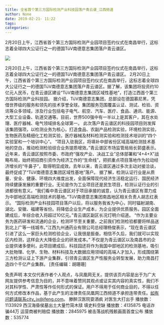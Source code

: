 ```yaml
---
title: 全省首个第三方国际检测产业科技园落户青云谱_江西频道
author: None
date: 2019-02-21- 11:22
tags: 
categories: 
---
```

2月20日上午，江西省首个第三方国际检测产业园项目签约仪式在南昌举行，这标志着全球四大公证行之一的德国TüV南德意志集团落户青云谱区。
<!-- more -->
                
<img align="center" border="0" src="http://p2.ifengimg.com/a/2016/0810/204c433878d5cf9size1_w16_h16.png" />
                
                
            
2月20日上午，江西省首个第三方国际检测产业园项目签约仪式在南昌举行，这标志着全球四大公证行之一的德国TüV南德意志集团落户青云谱区。
2月20日上午，江西省首个第三方国际检测产业园项目签约仪式在南昌举行，这标志着全球四大公证行之一的德国TüV南德意志集团落户青云谱区。据了解，该集团将投资约10亿元人民币，在青云谱区建设“TüV南德意志集团区域性基地”，打造江西首个第三方国际检测产业科技园。
据介绍，TüV南德意志集团，总部设在德国慕尼黑，凭借世界级的服务和领先的技术享誉全球。集团服务范围覆盖认证、测试、检验、资讯等众多领域，涉及行业包括电子电气、航空、汽车、医疗、食品、通讯、能源、大型工业设备、轨道交通等。目前，世界500强中有一半以上是其客户，其在水处理、医疗器械、电气领域排名全球第一。
此次落户青云谱区的科技园项目则发挥该集团强项，以检测业务为核心，打造食品、农副产品检测实验，环境检测实验，生物医药及精细化工检测实验，医疗器械及材料检测实验和检测技术培训的“四个实验室和一个培训中心”。 “项目入驻我区，将填补中部省份区域高端检测技术基地的空白，推动检测检验综合业务提质增效。”青云谱区市场监管局局长郭盛表示。
近年来，青云谱区按照市委、市政府“强攻产业、决战工业”总体部署和“4+4+X”战略布局，始终把招商引资作为经济工作的“生命线”，把抓重点项目落地作为拉动经济增长的“牛鼻子”，取得明显成效。去年以来，青云谱区通过多次主动对接洽谈，最终促成了“TüV南德意志集团区域性基地”落户。
据了解，检测认证行业是从质量、安全、健康、环境四大维度出发，全面保障现代经济生活稳定运行、国民经济持续健康发展的重要行业。无论是作为工业项目还是民生项目，检测认证行业的引进都很有意义。“我们看中青云谱区对于项目承接的诚意，认为青云谱区有潜力成为中部地区高端检测技术的基地。”TüV南德意志集团南昌地区相关负责人胡志红表示。
“国际检测产业科技园项目落户以后，将以服务我省为中心，同时辐射湖南、湖北、安徽、福建等省份。将降低企业生产成本，为企业提供优质服务。园区全面建成后，年综合收入将超过10亿元。”青云谱区副区长况灯明介绍道。
“作为主要业务为医药研发和流通的企业，检测环节至关重要。之前我们检测检验都要将样品送到北上广等一线城市。”江西九州通药业有限公司总经理杨俊表示，“现在青云谱区引进了这么一家巨头检测检验企业，让我很是振奋。相信不久后，我们就可以实现区内检测，这样会大大降低企业的研发成本。”
不仅是为青云谱区以及南昌市的企业提供诸多便利，此项目建成后，科技园还将作为我国中部地区的检测基地，吸引大批物理、化学、生物、材料科技及大数据应用领域的高端人才加入，形成围绕第三方检测认证上下游产业集群，引领青云谱区生产性服务业转型发展，助力南昌打造四个千亿产业集群。
[责任编辑：胡珊珊]
            
免责声明
本文仅代表作者个人观点，与凤凰网无关。提供该页内容是出于为广大网友提供参考信息为目的，并不意味着赞同其观点或证实其内容的真实性，我们不对其科学性、严肃性等作任何形式的保证。用户不得用于任何商业目的，不得以任何方式修改本作品，基于此产生的法律责任凤凰网江西频道不承担连带责任。如有问题请联系city_jx@ifeng.com。
滕醉汉医院耍酒疯 对医生大打出手
播放数：1133929
西汉海昏侯墓出土大量竹简木牍 填史料空缺
播放数：4135875
电话诈骗44万 运营商被判赔偿
播放数：2845975
被击落战机残骸画面首度公布
播放数：535774
